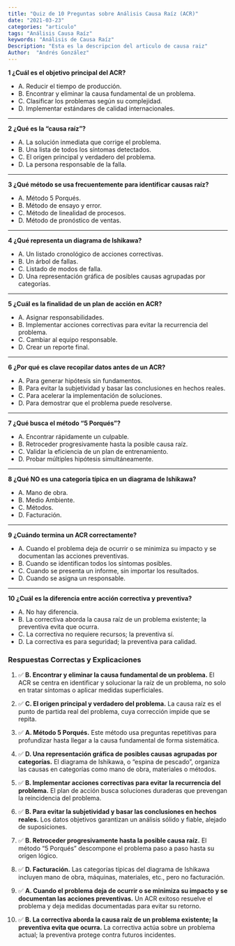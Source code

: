 ```yaml
---
title: "Quiz de 10 Preguntas sobre Análisis Causa Raíz (ACR)"
date: "2021-03-23"
categories: "articulo"
tags: "Análisis Causa Raíz"
keywords: "Análisis de Causa Raíz"
Description: "Esta es la descripcion del articulo de causa raiz"
Author:  "Andrés González"
---
```


**1 ¿Cuál es el objetivo principal del ACR?**


* A. Reducir el tiempo de producción.
* B. Encontrar y eliminar la causa fundamental de un problema.
* C. Clasificar los problemas según su complejidad.
* D. Implementar estándares de calidad internacionales.

---

**2 ¿Qué es la “causa raíz”?**

* A. La solución inmediata que corrige el problema.
* B. Una lista de todos los síntomas detectados.
* C. El origen principal y verdadero del problema.
* D. La persona responsable de la falla.

---

**3 ¿Qué método se usa frecuentemente para identificar causas raíz?**


* A. Método 5 Porqués.
* B. Método de ensayo y error.
* C. Método de linealidad de procesos.
* D. Método de pronóstico de ventas.

---

**4 ¿Qué representa un diagrama de Ishikawa?**


* A. Un listado cronológico de acciones correctivas.
* B. Un árbol de fallas.
* C. Listado de modos de falla.
* D. Una representación gráfica de posibles causas agrupadas por categorías.

---

**5 ¿Cuál es la finalidad de un plan de acción en ACR?**


* A. Asignar responsabilidades.
* B. Implementar acciones correctivas para evitar la recurrencia del problema.
* C. Cambiar al equipo responsable.
* D. Crear un reporte final.

---

**6 ¿Por qué es clave recopilar datos antes de un ACR?**


* A. Para generar hipótesis sin fundamentos.
* B. Para evitar la subjetividad y basar las conclusiones en hechos reales.
* C. Para acelerar la implementación de soluciones.
* D. Para demostrar que el problema puede resolverse.

---

**7 ¿Qué busca el método “5 Porqués”?**


* A. Encontrar rápidamente un culpable.
* B. Retroceder progresivamente hasta la posible causa raíz.
* C. Validar la eficiencia de un plan de entrenamiento.
* D. Probar múltiples hipótesis simultáneamente.

---

**8 ¿Qué NO es una categoría típica en un diagrama de Ishikawa?**


* A. Mano de obra.
* B. Medio Ambiente.
* C. Métodos.
* D. Facturación.

---

**9 ¿Cuándo termina un ACR correctamente?**


* A. Cuando el problema deja de ocurrir o se minimiza su impacto y se documentan las acciones preventivas.
* B. Cuando se identifican todos los síntomas posibles.
* C. Cuando se presenta un informe, sin importar los resultados.
* D. Cuando se asigna un responsable.

---

**10 ¿Cuál es la diferencia entre acción correctiva y preventiva?**


* A. No hay diferencia.
* B. La correctiva aborda la causa raíz de un problema existente; la preventiva evita que ocurra.
* C. La correctiva no requiere recursos; la preventiva sí.
* D. La correctiva es para seguridad; la preventiva para calidad.

### Respuestas Correctas y Explicaciones




1. ✅ **B. Encontrar y eliminar la causa fundamental de un problema.**
   El ACR se centra en identificar y solucionar la raíz de un problema, no solo en tratar síntomas o aplicar medidas superficiales.

2. ✅ **C. El origen principal y verdadero del problema.**
   La causa raíz es el punto de partida real del problema, cuya corrección impide que se repita.

3. ✅ **A. Método 5 Porqués.**
   Este método usa preguntas repetitivas para profundizar hasta llegar a la causa fundamental de forma sistemática.

4. ✅ **D. Una representación gráfica de posibles causas agrupadas por categorías.**
   El diagrama de Ishikawa, o “espina de pescado”, organiza las causas en categorías como mano de obra, materiales o métodos.

5. ✅ **B. Implementar acciones correctivas para evitar la recurrencia del problema.**
   El plan de acción busca soluciones duraderas que prevengan la reincidencia del problema.

6. ✅ **B. Para evitar la subjetividad y basar las conclusiones en hechos reales.**
   Los datos objetivos garantizan un análisis sólido y fiable, alejado de suposiciones.

7. ✅ **B. Retroceder progresivamente hasta la posible causa raíz.**
   El método “5 Porqués” descompone el problema paso a paso hasta su origen lógico.

8. ✅ **D. Facturación.**
   Las categorías típicas del diagrama de Ishikawa incluyen mano de obra, máquinas, materiales, etc., pero no facturación.

9. ✅ **A. Cuando el problema deja de ocurrir o se minimiza su impacto y se documentan las acciones preventivas.**
   Un ACR exitoso resuelve el problema y deja medidas documentadas para evitar su retorno.

10. ✅ **B. La correctiva aborda la causa raíz de un problema existente; la preventiva evita que ocurra.**
    La correctiva actúa sobre un problema actual; la preventiva protege contra futuros incidentes.